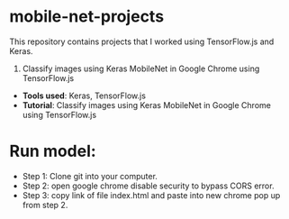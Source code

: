 # mobile-net-projects
This repository contains projects that I worked using TensorFlow.js and Keras.

1. Classify images using Keras MobileNet in Google Chrome using TensorFlow.js

* **Tools used**: Keras, TensorFlow.js
* **Tutorial**: Classify images using Keras MobileNet in Google Chrome using TensorFlow.js

# Run model:
* Step 1: Clone git into your computer.
* Step 2: open google chrome disable security to bypass CORS error.
* Step 3: copy link of file index.html and paste into new chrome pop up from step 2.
